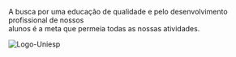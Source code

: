 <p>
    A busca por uma educação de qualidade e pelo desenvolvimento profissional de nossos <br/> alunos é a meta que permeia todas as nossas atividades.
</p>


![Logo-Uniesp](https://www.iesp.edu.br/images/og_imagem.jpg)

[comment]: <> ({ align=center width="500" })

